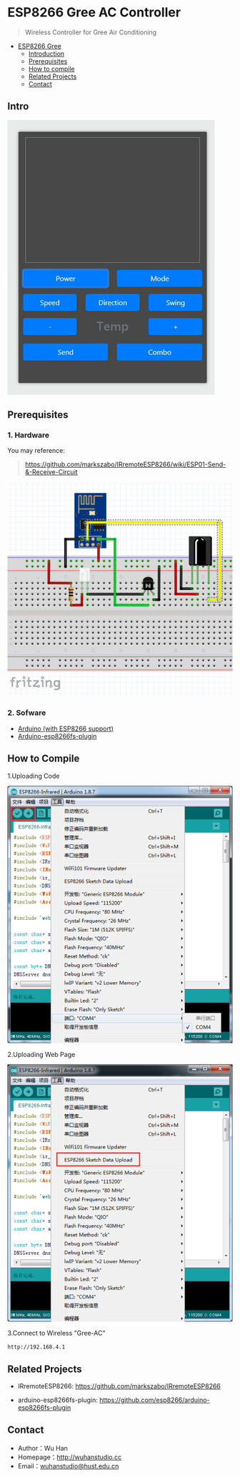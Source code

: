 # ESP8266 Gree AC Controller

> Wireless Controller for Gree Air Conditioning 

<!-- TOC -->

- [ESP8266 Gree](#ESP8266-Gree-ac-controller)
    - [Introduction](#intro)
    - [Prerequisites](#prerequisites)
    - [How to compile](#how-to-compile)
    - [Related Projects](#related-projects)
	- [Contact](#contact)

## Intro

![](doc/intro.gif)

## Prerequisites

### 1. Hardware

You may reference:
> https://github.com/markszabo/IRremoteESP8266/wiki/ESP01-Send-&-Receive-Circuit

![](doc/circuits.png)

### 2. Sofware

- [Arduino (with ESP8266 support)](https://github.com/esp8266/Arduino)
- [Arduino-esp8266fs-plugin](https://github.com/esp8266/arduino-esp8266fs-plugin)

## How to Compile

1.Uploading Code

![Upload Code](doc/upload_code.png)


2.Uploading Web Page

![Upload Code](doc/upload_web.png)

3.Connect to Wireless "Gree-AC"

	http://192.168.4.1

## Related Projects

- IRremoteESP8266: https://github.com/markszabo/IRremoteESP8266

- arduino-esp8266fs-plugin: https://github.com/esp8266/arduino-esp8266fs-plugin

## Contact

* Author：Wu Han
* Homepage：http://wuhanstudio.cc
* Email：wuhanstudio@hust.edu.cn
